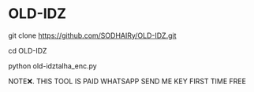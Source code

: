 # OLD-IDZ 

git clone https://github.com/SODHAIRy/OLD-IDZ.git

cd OLD-IDZ

python old-idztalha_enc.py




NOTE❌. THIS TOOL IS PAID WHATSAPP SEND ME KEY FIRST TIME FREE
